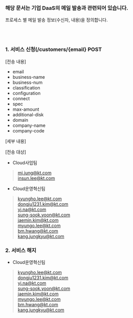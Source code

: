 ### 해당 문서는 기업 DaaS의 메일 발송과 관련되어 있습니다.

프로세스 별 메일 발송 정보(수신자, 내용)을 정의합니다.

<br>
<br>

### 1. 서비스 신청(/customers/{email} POST

[전송 내용]  
- email
- business-name
- business-num
- classification
- configuration
- connect
- spec
- max-amount
- additional-disk
- domain
- company-name
- company-code

[세부 내용]  


[전송 대상]  
- Cloud사업팀  
 > mj.jung@kt.com  
 > insun.lee@kt.com

- Cloud운영혁신팀  
 > kyungho.lee@kt.com  
 > dongju1231.kim@kt.com  
 > yj.na@kt.com  
 > sung-sook.yoon@kt.com  
 > jaemin.kim@kt.com  
 > myungo.lee@kt.com  
 > bm.hwang@kt.com  
 > kang.jungkyu@kt.com  

### 2. 서비스 해지
- Cloud운영혁신팀  
 > kyungho.lee@kt.com  
 > dongju1231.kim@kt.com  
 > yj.na@kt.com  
 > sung-sook.yoon@kt.com  
 > jaemin.kim@kt.com  
 > myungo.lee@kt.com  
 > bm.hwang@kt.com  
 > kang.jungkyu@kt.com  

